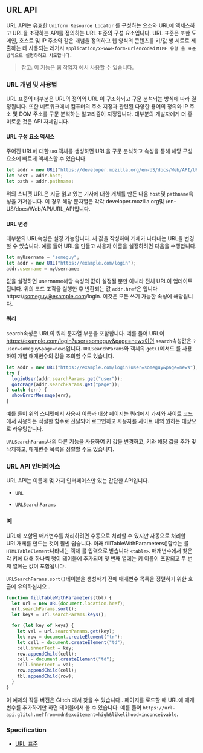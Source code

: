 ## URL API

URL API는 유효한 `Uniform Resource Locator` 를 구성하는 요소와 URL에 액세스하고 URL을 조작하는 API를 정의하는 URL 표준의 구성 요소입니다. URL 표준은 또한 도메인, 호스트 및 IP 주소와 같은 개념을 정의하고 웹 양식의 콘텐츠를 키/값 쌍 세트로 제출하는 데 사용되는 레거시 `application/x-www-form-urlencoded` `MIME 유형 을 표준 방식으로 설명하려고 시도합니다.`

> 참고: 이 기능은 웹 작업자 에서 사용할 수 있습니다.

### URL 개념 및 사용법

URL 표준의 대부분은 URL의 정의와 URL 이 구조화되고 구문 분석되는 방식에 따라 결정됩니다. 또한 네트워크에서 컴퓨터의 주소 지정과 관련된 다양한 용어의 정의와 IP 주소 및 DOM 주소를 구문 분석하는 알고리즘이 지정됩니다. 대부분의 개발자에게 더 흥미로운 것은 API 자체입니다.

#### URL 구성 요소 액세스

주어진 URL에 대한 `URL`객체를 생성하면 URL을 구문 분석하고 속성을 통해 해당 구성 요소에 빠르게 액세스할 수 있습니다.

```javascript
let addr = new URL("https://developer.mozilla.org/en-US/docs/Web/API/URL_API");
let host = addr.host;
let path = addr.pathname;
```

위의 스니펫 URL은 지금 읽고 있는 기사에 대한 개체를 만든 다음 `host`및 `pathname`속성을 가져옵니다. 이 경우 해당 문자열은 각각 developer.mozilla.org및 /en-US/docs/Web/API/URL_API입니다.

#### URL 변경

대부분의 URL속성은 설정 가능합니다. 새 값을 작성하여 개체가 나타내는 URL을 변경할 수 있습니다. 예를 들어 URL을 만들고 사용자 이름을 설정하려면 다음을 수행합니다.

```javascript
let myUsername = "someguy";
let addr = new URL("https://example.com/login");
addr.username = myUsername;
```

값을 설정하면 username해당 속성의 값이 설정될 뿐만 아니라 전체 URL이 업데이트됩니다. 위의 코드 조각을 실행한 후 반환되는 값 `addr.href`은 입니다 https://someguy@example.com/login. 이것은 모든 쓰기 가능한 속성에 해당됩니다.

#### 쿼리

search속성은 URL의 쿼리 문자열 부분을 포함합니다. 예를 들어 URL이 https://example.com/login?user=someguy&page=news이면 `search`속성값은 `?user=someguy&page=news`입니다. `URLSearchParams`와 객체의 `get()`메서드 를 사용하여 개별 매개변수의 값을 조회할 수도 있습니다.

```javascript
let addr = new URL("https://example.com/login?user=someguy&page=news");
try {
  loginUser(addr.searchParams.get("user"));
  gotoPage(addr.searchParams.get("page"));
} catch (err) {
  showErrorMessage(err);
}
```

예를 들어 위의 스니펫에서 사용자 이름과 대상 페이지는 쿼리에서 가져와 사이트 코드에서 사용하는 적절한 함수로 전달되어 로그인하고 사용자를 사이트 내의 원하는 대상으로 라우팅합니다.

`URLSearchParams`내의 다른 기능을 사용하여 키 값을 변경하고, 키와 해당 값을 추가 및 삭제하고, 매개변수 목록을 정렬할 수도 있습니다.

### URL API 인터페이스

URL API는 이름에 몇 가지 인터페이스만 있는 간단한 API입니다.

- `URL`

* `URLSearchParams`

### 예

URL에 포함된 매개변수를 처리하려면 수동으로 처리할 수 있지만 자동으로 처리할 URL개체를 만드는 것이 훨씬 쉽습니다. 아래 fillTableWithParameters()함수는 를 `HTMLTableElement`나타내는 객체 를 입력으로 받습니다 `<table>`. 매개변수에서 찾은 각 키에 대해 하나씩 행이 테이블에 추가되며 첫 번째 열에는 키 이름이 포함되고 두 번째 열에는 값이 포함됩니다.

`URLSearchParams.sort()`테이블을 생성하기 전에 매개변수 목록을 정렬하기 위한 호출에 유의하십시오 .

```javascript
function fillTableWithParameters(tbl) {
  let url = new URL(document.location.href);
  url.searchParams.sort();
  let keys = url.searchParams.keys();

  for (let key of keys) {
    let val = url.searchParams.get(key);
    let row = document.createElement("tr");
    let cell = document.createElement("td");
    cell.innerText = key;
    row.appendChild(cell);
    cell = document.createElement("td");
    cell.innerText = val;
    row.appendChild(cell);
    tbl.appendChild(row);
  }
}
```

이 예제의 작동 버전은 Glitch 에서 찾을 수 있습니다 . 페이지를 로드할 때 URL에 매개변수를 추가하기만 하면 테이블에서 볼 수 있습니다. 예를 들어 `https://url-api.glitch.me?from=mdn&excitement=high&likelihood=inconceivable`.

### Specification

- [URL\_표준](https://url.spec.whatwg.org/#api)
